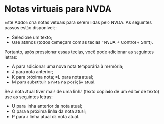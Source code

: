 # Notas virtuais para NVDA
Este Addon cria notas virtuais para serem lidas pelo NVDA. As seguintes passos estão disponíveis:
* Selecione um texto;
* Use atalhos (todos começam com as teclas "NVDA + Control + Shift).

Portanto, após pressionar essas teclas, você pode adicionar as seguintes letras:

* A para adicionar uma nova nota temporária à memória;
* J para nota anterior;
* K para próxima nota;
*L para nota atual;
* M para substituir a nota na posição atual.

Se a nota atual tiver mais de uma linha (texto copiado de um editor de texto) use as seguintes letras:
* U para linha anterior da nota atual;
* O para a próxima linha da nota atual;
* P para a linha atual da nota atual.